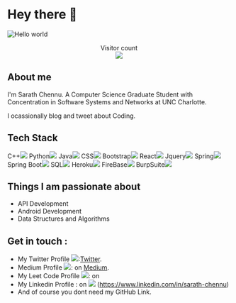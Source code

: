 # Hey there :wave:

<img src="https://raw.githubusercontent.com/sagar-viradiya/sagar-viradiya/master/resources/banner.png" alt="Hello world">

<p align="center"> 
  Visitor count<br>
  <img src="https://profile-counter.glitch.me/codesss009/count.svg" />
</p>

## About me

I'm Sarath Chennu. A Computer Science Graduate Student with Concentration in Software Systems and Networks at UNC Charlotte. 

I ocassionally blog and tweet about Coding.  


## Tech Stack
C++<img src="https://img.shields.io/badge/C%2B%2B-00599C?style=for-the-badge&logo=c%2B%2B&logoColor=white" />
Python<img src="https://img.shields.io/badge/Python-FFD43B?style=for-the-badge&logo=python&logoColor=blue" />
Java<img src="{BadgeURLHere}" />
CSS<img src="{https://img.shields.io/badge/CSS3-1572B6?style=for-the-badge&logo=css3&logoColor=white" />
Bootstrap<img src="https://img.shields.io/badge/Bootstrap-563D7C?style=for-the-badge&logo=bootstrap&logoColor=white" />
React<img src="https://img.shields.io/badge/React-20232A?style=for-the-badge&logo=react&logoColor=61DAFB" />
Jquery<img src="https://img.shields.io/badge/jQuery-0769AD?style=for-the-badge&logo=jquery&logoColor=white" />
Spring<img src="https://img.shields.io/badge/Spring-6DB33F?style=for-the-badge&logo=spring&logoColor=white"/>
Spring Boot<img src="https://img.shields.io/badge/Spring_Boot-F2F4F9?style=for-the-badge&logo=spring-boot" />
SQL<img src="https://img.shields.io/badge/MySQL-005C84?style=for-the-badge&logo=mysql&logoColor=white" />
Heroku<img src="https://img.shields.io/badge/Heroku-430098?style=for-the-badge&logo=heroku&logoColor=white" />
FireBase<img src="https://img.shields.io/badge/firebase-ffca28?style=for-the-badge&logo=firebase&logoColor=black" />
BurpSuite<img src="{BadgeURLHere}" />


## Things I am passionate about

- API Development
- Android Development
- Data Structures and Algorithms

## Get in touch :

- My Twitter Profile <img src="https://img.shields.io/badge/Twitter-1DA1F2?style=for-the-badge&logo=twitter&logoColor=white" />:[Twitter](https://twitter.com/SarathSS009).
- Medium Profile <img src="https://img.shields.io/badge/Medium-12100E?style=for-the-badge&logo=medium&logoColor=white" />: on [Medium](https://medium.com/@sarath.chennu).
- My Leet Code Profile <img src="https://img.shields.io/badge/-LeetCode-FFA116?style=for-the-badge&logo=LeetCode&logoColor=black" />: on
- My Linkedin Profile : on <img src="https://img.shields.io/badge/LinkedIn-0077B5?style=for-the-badge&logo=linkedin&logoColor=white" /> (https://www.linkedin.com/in/sarath-chennu)
- And of course you dont need my GitHub Link.


<!--
**sagar-viradiya/sagar-viradiya** is a ✨ _special_ ✨ repository because its `README.md` (this file) appears on your GitHub profile.
Here are some ideas to get you started:
- 🔭 I’m currently working on ...
- 🌱 I’m currently learning ...
- 👯 I’m looking to collaborate on ...
- 🤔 I’m looking for help with ...
- 💬 Ask me about ...
- 📫 How to reach me: ...
- 😄 Pronouns: ...
- ⚡ Fun fact: ...
-->

